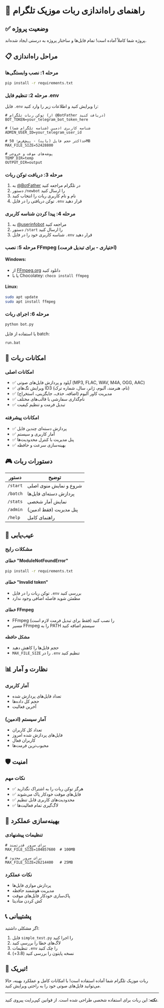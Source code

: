 # 🚀 راهنمای راه‌اندازی ربات موزیک تلگرام

## ✅ وضعیت پروژه
پروژه شما کاملاً آماده است! تمام فایل‌ها و ساختار پروژه به درستی ایجاد شده‌اند.

## 📋 مراحل راه‌اندازی

### مرحله 1: نصب وابستگی‌ها
```bash
pip install -r requirements.txt
```

### مرحله 2: تنظیم فایل .env
فایل `.env` را ویرایش کنید و اطلاعات زیر را وارد کنید:

```env
# توکن ربات تلگرام (از @BotFather دریافت کنید)
BOT_TOKEN=your_telegram_bot_token_here

# شناسه کاربری ادمین (شناسه تلگرام شما)
ADMIN_USER_ID=your_telegram_user_id

# حداکثر حجم فایل (بایت) - پیش‌فرض: 50MB
MAX_FILE_SIZE=52428800

# پوشه‌های موقت و خروجی
TEMP_DIR=temp
OUTPUT_DIR=output
```

### مرحله 3: دریافت توکن ربات
1. به [@BotFather](https://t.me/botfather) در تلگرام مراجعه کنید
2. دستور `/newbot` را ارسال کنید
3. نام و نام کاربری ربات را انتخاب کنید
4. توکن دریافتی را در فایل `.env` قرار دهید

### مرحله 4: پیدا کردن شناسه کاربری
1. به [@userinfobot](https://t.me/userinfobot) مراجعه کنید
2. دستور `/start` را ارسال کنید
3. شناسه کاربری خود را در فایل `.env` قرار دهید

### مرحله 5: نصب FFmpeg (اختیاری - برای تبدیل فرمت)
#### Windows:
- از [FFmpeg.org](https://ffmpeg.org/download.html) دانلود کنید
- یا با Chocolatey: `choco install ffmpeg`

#### Linux:
```bash
sudo apt update
sudo apt install ffmpeg
```

### مرحله 6: اجرای ربات
```bash
python bot.py
```

یا استفاده از فایل batch:
```bash
run.bat
```

## 🎯 امکانات ربات

### امکانات اصلی
- ✅ آپلود و پردازش فایل‌های صوتی (MP3, FLAC, WAV, M4A, OGG, AAC)
- ✅ ویرایش تگ‌های ID3 (نام، هنرمند، آلبوم، ژانر، سال، شماره ترک)
- ✅ مدیریت کاور آلبوم (اضافه، حذف، جایگزینی، استخراج)
- ✅ نام‌گذاری سفارشی با قالب‌های مختلف
- ✅ تبدیل فرمت و تنظیم کیفیت

### امکانات پیشرفته
- ✅ پردازش دسته‌ای چندین فایل
- ✅ آمار کاربری و سیستم
- ✅ پنل مدیریت با کنترل محدودیت‌ها
- ✅ بهینه‌سازی سرعت و حافظه

## 🎮 دستورات ربات

| دستور | توضیح |
|--------|-------|
| `/start` | شروع و نمایش منوی اصلی |
| `/batch` | پردازش دسته‌ای فایل‌ها |
| `/stats` | نمایش آمار شخصی |
| `/admin` | پنل مدیریت (فقط ادمین) |
| `/help` | راهنمای کامل |

## 🔧 عیب‌یابی

### مشکلات رایج

#### خطای "ModuleNotFoundError"
```bash
pip install -r requirements.txt
```

#### خطای "Invalid token"
- توکن ربات را در فایل `.env` بررسی کنید
- مطمئن شوید فاصله اضافی وجود ندارد

#### خطای FFmpeg
- FFmpeg را نصب کنید (فقط برای تبدیل فرمت لازم است)
- مسیر FFmpeg را به PATH سیستم اضافه کنید

#### مشکل حافظه
- حجم فایل‌ها را کاهش دهید
- `MAX_FILE_SIZE` را در `.env` تنظیم کنید

## 📊 نظارت و آمار

### آمار کاربری
- تعداد فایل‌های پردازش شده
- حجم کل داده‌ها
- آخرین فعالیت

### آمار سیستم (ادمین)
- تعداد کل کاربران
- فایل‌های پردازش شده امروز
- کاربران فعال
- محبوب‌ترین فرمت‌ها

## 🛡️ امنیت

### نکات مهم
- ✅ هرگز توکن ربات را به اشتراک نگذارید
- ✅ فایل‌های موقت خودکار پاک می‌شوند
- ✅ محدودیت‌های کاربری قابل تنظیم
- ✅ لاگ‌گیری تمام فعالیت‌ها

## 🚀 بهینه‌سازی عملکرد

### تنظیمات پیشنهادی
```env
# برای سرور قدرتمند
MAX_FILE_SIZE=104857600  # 100MB

# برای سرور محدود
MAX_FILE_SIZE=26214400   # 25MB
```

### نکات عملکرد
- پردازش موازی فایل‌ها
- مدیریت هوشمند حافظه
- پاک‌سازی خودکار فایل‌های موقت
- کش کردن متادیتا

## 📞 پشتیبانی

اگر مشکلی داشتید:
1. فایل `simple_test.py` را اجرا کنید
2. لاگ‌های خطا را بررسی کنید
3. تنظیمات `.env` را چک کنید
4. نسخه پایتون را بررسی کنید (3.8+)

## 🎉 تبریک!

ربات موزیک تلگرام شما آماده استفاده است! 
با امکانات کامل و عملکرد بهینه، حالا می‌توانید فایل‌های صوتی خود را به راحتی ویرایش کنید.

---
**نکته**: این ربات برای استفاده شخصی طراحی شده است. از قوانین کپی‌رایت پیروی کنید.